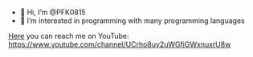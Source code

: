 - 👋 Hi, I’m @PFK0815
- 👀 I’m interested in programming with many programming languages

[Here](https://www.youtube.com/channel/UCrho8uy2uWGfiGWxnuxrU8w) you can reach me on YouTube: https://www.youtube.com/channel/UCrho8uy2uWGfiGWxnuxrU8w
